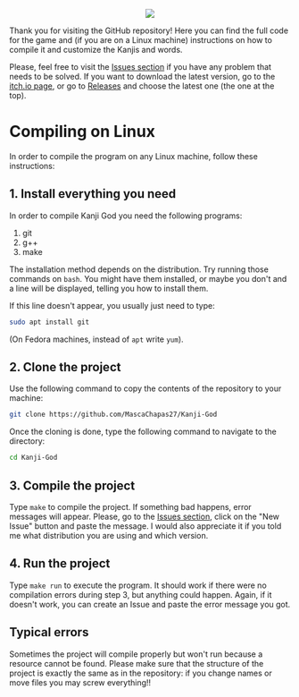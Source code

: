 <p align="center">
  <img align="center" src="https://img.itch.zone/aW1nLzE2MDMyMTUyLnBuZw==/original/j090bt.png">
</p>

Thank you for visiting the GitHub repository! Here you can find the full code for the game and (if you are on a Linux machine) instructions on how to compile it and customize the Kanjis and words.

Please, feel free to visit the [Issues section](https://github.com/MascaChapas27/Kanji-God/issues) if you have any problem that needs to be solved. If you want to download the latest version, go to the [itch.io page](https://mascachapas27.itch.io/kanji-god), or go to [Releases](https://github.com/MascaChapas27/Kanji-God/releases) and choose the latest one (the one at the top).

# Compiling on Linux

In order to compile the program on any Linux machine, follow these instructions:

## 1. Install everything you need

In order to compile Kanji God you need the following programs:

1. git
2. g++
3. make

The installation method depends on the distribution. Try running those commands on `bash`. You might have them installed, or maybe you don't and a line will be displayed, telling you how to install them.

If this line doesn't appear, you usually just need to type:

```bash
sudo apt install git
```
(On Fedora machines, instead of `apt` write `yum`).

## 2. Clone the project

Use the following command to copy the contents of the repository to your machine:

```bash
git clone https://github.com/MascaChapas27/Kanji-God
```

Once the cloning is done, type the following command to navigate to the directory:

```bash
cd Kanji-God
```

## 3. Compile the project

Type `make` to compile the project. If something bad happens, error messages will appear. Please, go to the [Issues section](https://github.com/MascaChapas27/Kanji-God/issues), click on the "New Issue" button and paste the message. I would also appreciate it if you told me what distribution you are using and which version.

## 4. Run the project

Type `make run` to execute the program. It should work if there were no compilation errors during step 3, but anything could happen. Again, if it doesn't work, you can create an Issue and paste the error message you got.

## Typical errors

Sometimes the project will compile properly but won't run because a resource cannot be found. Please make sure that the structure of the project is exactly the same as in the repository: if you change names or move files you may screw everything!!
